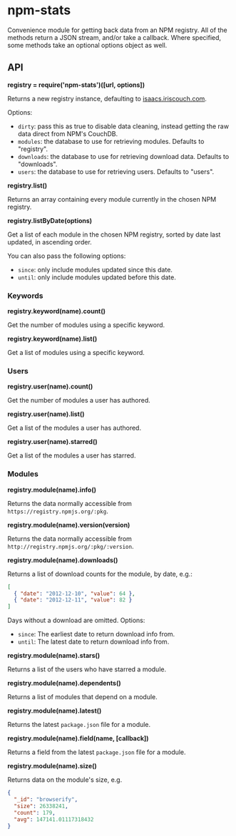 # npm-stats #

Convenience module for getting back data from an NPM registry.
All of the methods return a JSON stream, and/or take a callback.
Where specified, some methods take an optional options object as well.

## API ##

**registry = require('npm-stats')([url, options])**

Returns a new registry instance,
defaulting to [isaacs.iriscouch.com](https://isaacs.iriscouch.com/).

Options:

* `dirty`: pass this as true to disable data cleaning, instead getting
  the raw data direct from NPM's CouchDB.
* `modules`: the database to use for retrieving modules. Defaults
  to "registry".
* `downloads`: the database to use for retrieving download data. Defaults
  to "downloads".
* `users`: the database to use for retrieving users. Defaults to "users".

**registry.list()**

Returns an array containing every module currently in the chosen NPM registry.

**registry.listByDate(options)**

Get a list of each module in the chosen NPM registry, sorted by date last
updated, in ascending order.

You can also pass the following options:

* `since`: only include modules updated since this date.
* `until`: only include modules updated before this date.

### Keywords ###

**registry.keyword(name).count()**

Get the number of modules using a specific keyword.

**registry.keyword(name).list()**

Get a list of modules using a specific keyword.

### Users ###

**registry.user(name).count()**

Get the number of modules a user has authored.

**registry.user(name).list()**

Get a list of the modules a user has authored.

**registry.user(name).starred()**

Get a list of the modules a user has starred.

### Modules ###

**registry.module(name).info()**

Returns the data normally accessible from
`https://registry.npmjs.org/:pkg`.

**registry.module(name).version(version)**

Returns the data normally accessible from
`http://registry.npmjs.org/:pkg/:version`.

**registry.module(name).downloads()**

Returns a list of download counts for the module, by date, e.g.:

``` json
[
  { "date": "2012-12-10", "value": 64 },
  { "date": "2012-12-11", "value": 82 }
]
```

Days without a download are omitted. Options:

* `since`: The earliest date to return download info from.
* `until`: The latest date to return download info from.

**registry.module(name).stars()**

Returns a list of the users who have starred a module.

**registry.module(name).dependents()**

Returns a list of modules that depend on a module.

**registry.module(name).latest()**

Returns the latest `package.json` file for a module.

**registry.module(name).field(name, [callback])**

Returns a field from the latest `package.json` file for a module.

**registry.module(name).size()**

Returns data on the module's size, e.g.

``` json
{
  "_id": "browserify",
  "size": 26338241,
  "count": 179,
  "avg": 147141.01117318432
}
```
